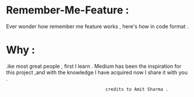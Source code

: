 # Remember-Me-Feature :
Ever wonder how remember me feature works , here's how in code format .
# Why :
  .ike most great people , first I learn . Medium has been the inspiration for this project ,and with the knowledge I have acquired now I share it with you .














                                          credits to Amit Sharma .
